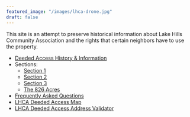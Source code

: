 ```yaml
---
featured_image: "/images/lhca-drone.jpg"
draft: false
---
```


This site is an attempt to preserve historical information about Lake Hills Community Association and the rights that certain neighbors have to use the property.

- [Deeded Access History & Information](/main)
- Sections:
  - [Section 1](/section1)
  - [Section 2](/section2)
  - [Section 3](/section3)
  - [The 826 Acres](/the826acres)
- [Frequently Asked Questions](/faq)
- [LHCA Deeded Access Map](https://www.google.com/maps/d/u/4/viewer?mid=1AhZ_Vgq3KF9WTXosjzneLWy25vI4NuY&ll=30.33780822213763%2C-97.86892531394552&z=14)
- [LHCA Deeded Access Address Validator](https://boundaries.lakehillsca.org)


